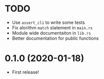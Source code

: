 # TODO

* Use `assert_cli` to write some tests
* Fix alorithm `match` statement in `main.rs`
* Module wide documentaiton in `lib.rs`
* Better documentation for public functions

# 0.1.0  (2020-01-18)

* First release!
